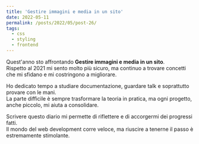```yaml
---
title: 'Gestire immagini e media in un sito'
date: 2022-05-11
permalink: /posts/2022/05/post-26/
tags:
  - css
  - styling
  - frontend
---
```


Quest'anno sto affrontando **Gestire immagini e media in un sito**.  
Rispetto al 2021 mi sento molto più sicuro, ma continuo a trovare concetti che mi sfidano e mi costringono a migliorare.

Ho dedicato tempo a studiare documentazione, guardare talk e soprattutto provare con le mani.  
La parte difficile è sempre trasformare la teoria in pratica, ma ogni progetto, anche piccolo, mi aiuta a consolidare.

Scrivere questo diario mi permette di riflettere e di accorgermi dei progressi fatti.  
Il mondo del web development corre veloce, ma riuscire a tenerne il passo è estremamente stimolante.

